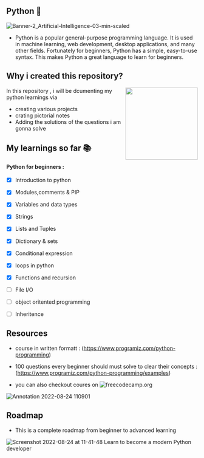 ## Python 🐍
![Banner-2_Artificial-Intelligence-03-min-scaled](https://user-images.githubusercontent.com/96974600/186336343-75260948-6b68-4f49-a6ed-6beaa9b04133.jpg)

- Python is a popular general-purpose programming language. It is used in machine learning, web development, desktop applications, and many other fields. Fortunately for beginners, Python has a simple, easy-to-use syntax. This makes Python a great language to learn for beginners.

## Why i created this repository?

<img align="right" height="190" src=https://user-images.githubusercontent.com/96974600/186341275-c8872087-dfd1-4925-871c-2a9080d31f11.png>


 In this repository , i will be dcumenting my python learnings via 
 - creating various projects
 - crating pictorial notes
 - Adding the solutions of the questions i am gonna solve 
 

## My learnings so far 📚

#### Python for beginners :
  
- [x] Introduction to python

- [x] Modules,comments & PIP

- [x] Variables and data types

- [x] Strings

- [x] Lists and Tuples

- [x] Dictionary & sets

- [x] Conditional expression 

- [x] loops in python

- [x] Functions and recursion 

- [ ] File I/O
 
- [ ] object oritented programming

- [ ] Inheritence 


## Resources

- course in written formatt : (https://www.programiz.com/python-programming)
- 100 questions every beginner should must solve to clear their concepts : (https://www.programiz.com/python-programming/examples)

- you can also checkout coures on ![freecodecamp.org](https://www.freecodecamp.org/news/python-programming-course/)

![Annotation 2022-08-24 110901](https://user-images.githubusercontent.com/96974600/186337872-5a6b8971-6ee2-4d6a-8cf5-0c8c22a8f783.png)

## Roadmap 
- This is a complete roadmap from beginner to advanced learning 

  
![Screenshot 2022-08-24 at 11-41-48 Learn to become a modern Python developer](https://user-images.githubusercontent.com/96974600/186344323-06f4324f-328d-4a9c-a0ad-8fb958eed1a3.png)






